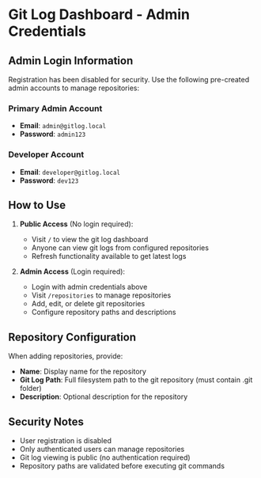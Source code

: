 # Git Log Dashboard - Admin Credentials

## Admin Login Information

Registration has been disabled for security. Use the following pre-created admin accounts to manage repositories:

### Primary Admin Account
- **Email**: `admin@gitlog.local`
- **Password**: `admin123`

### Developer Account  
- **Email**: `developer@gitlog.local`
- **Password**: `dev123`

## How to Use

1. **Public Access** (No login required):
   - Visit `/` to view the git log dashboard
   - Anyone can view git logs from configured repositories
   - Refresh functionality available to get latest logs

2. **Admin Access** (Login required):
   - Login with admin credentials above
   - Visit `/repositories` to manage repositories
   - Add, edit, or delete git repositories
   - Configure repository paths and descriptions

## Repository Configuration

When adding repositories, provide:
- **Name**: Display name for the repository
- **Git Log Path**: Full filesystem path to the git repository (must contain .git folder)
- **Description**: Optional description for the repository

## Security Notes

- User registration is disabled
- Only authenticated users can manage repositories
- Git log viewing is public (no authentication required)
- Repository paths are validated before executing git commands
